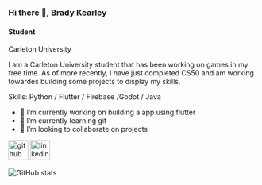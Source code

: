 ### Hi there 👋, Brady Kearley
#### Student
Carleton University

I am a Carleton University student that has been working on games in my free time. As of more recently, I have just completed CS50 and am working towardes building some projects to display my skills.

Skills: Python  / Flutter / Firebase /Godot  / Java 

- 🔭 I’m currently working on building a app using flutter
- 🌱 I’m currently learning git 
- 👯 I’m looking to collaborate on projects


[<img src='https://cdn.jsdelivr.net/npm/simple-icons@3.0.1/icons/github.svg' alt='github' height='40'>](https://github.com/BradyKearley)  [<img src='https://cdn.jsdelivr.net/npm/simple-icons@3.0.1/icons/linkedin.svg' alt='linkedin' height='40'>](https://www.linkedin.com/in/brady-kearley)  

![GitHub stats](https://github-readme-stats.vercel.app/api?username=BradyKearley&show_icons=true)  

